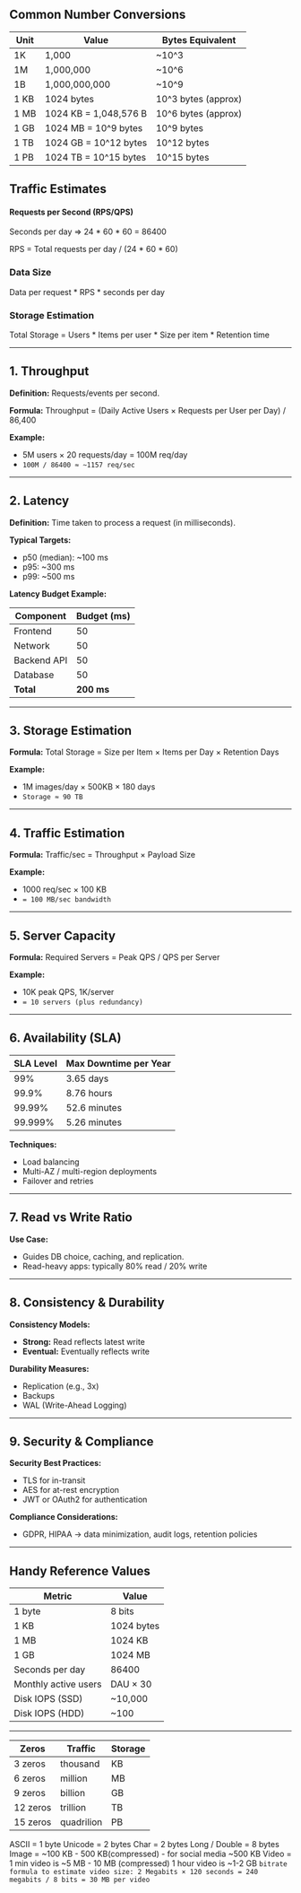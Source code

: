 ## Common Number Conversions

| Unit | Value                 | Bytes Equivalent    |
| ---- | --------------------- | ------------------- |
| 1K   | 1,000                 | ~10^3               |
| 1M   | 1,000,000             | ~10^6               |
| 1B   | 1,000,000,000         | ~10^9               |
| 1 KB | 1024 bytes            | 10^3 bytes (approx) |
| 1 MB | 1024 KB = 1,048,576 B | 10^6 bytes (approx) |
| 1 GB | 1024 MB = 10^9 bytes  | 10^9 bytes          |
| 1 TB | 1024 GB = 10^12 bytes | 10^12 bytes         |
| 1 PB | 1024 TB = 10^15 bytes | 10^15 bytes         |

## Traffic Estimates

#### Requests per Second (RPS/QPS)

Seconds per day => 24 \* 60 \* 60 = 86400

RPS = Total requests per day / (24 \* 60 \* 60)

### Data Size

Data per request \* RPS \* seconds per day

### Storage Estimation

Total Storage = Users \* Items per user \* Size per item \* Retention time

---

## 1. Throughput

**Definition:** Requests/events per second.

**Formula:**
Throughput = (Daily Active Users × Requests per User per Day) / 86,400

**Example:**

- 5M users × 20 requests/day = 100M req/day
- `100M / 86400 ≈ ~1157 req/sec`

---

## 2. Latency

**Definition:** Time taken to process a request (in milliseconds).

**Typical Targets:**

- p50 (median): ~100 ms
- p95: ~300 ms
- p99: ~500 ms

**Latency Budget Example:**

| Component   | Budget (ms) |
| ----------- | ----------- |
| Frontend    | 50          |
| Network     | 50          |
| Backend API | 50          |
| Database    | 50          |
| **Total**   | **200 ms**  |

---

## 3. Storage Estimation

**Formula:** Total Storage = Size per Item × Items per Day × Retention Days

**Example:**

- 1M images/day × 500KB × 180 days
- `Storage ≈ 90 TB`

---

## 4. Traffic Estimation

**Formula:**
Traffic/sec = Throughput × Payload Size

**Example:**

- 1000 req/sec × 100 KB
- `= 100 MB/sec bandwidth`

---

## 5. Server Capacity

**Formula:**
Required Servers = Peak QPS / QPS per Server

**Example:**

- 10K peak QPS, 1K/server
- `= 10 servers (plus redundancy)`

---

## 6. Availability (SLA)

| SLA Level | Max Downtime per Year |
| --------- | --------------------- |
| 99%       | 3.65 days             |
| 99.9%     | 8.76 hours            |
| 99.99%    | 52.6 minutes          |
| 99.999%   | 5.26 minutes          |

**Techniques:**

- Load balancing
- Multi-AZ / multi-region deployments
- Failover and retries

---

## 7. Read vs Write Ratio

**Use Case:**

- Guides DB choice, caching, and replication.
- Read-heavy apps: typically 80% read / 20% write

---

## 8. Consistency & Durability

**Consistency Models:**

- **Strong:** Read reflects latest write
- **Eventual:** Eventually reflects write

**Durability Measures:**

- Replication (e.g., 3x)
- Backups
- WAL (Write-Ahead Logging)

---

## 9. Security & Compliance

**Security Best Practices:**

- TLS for in-transit
- AES for at-rest encryption
- JWT or OAuth2 for authentication

**Compliance Considerations:**

- GDPR, HIPAA → data minimization, audit logs, retention policies

---

## Handy Reference Values

| Metric               | Value      |
| -------------------- | ---------- |
| 1 byte               | 8 bits     |
| 1 KB                 | 1024 bytes |
| 1 MB                 | 1024 KB    |
| 1 GB                 | 1024 MB    |
| Seconds per day      | 86400      |
| Monthly active users | DAU × 30   |
| Disk IOPS (SSD)      | ~10,000    |
| Disk IOPS (HDD)      | ~100       |

---

| Zeros    | Traffic    | Storage |
| -------- | ---------- | ------- |
| 3 zeros  | thousand   | KB      |
| 6 zeros  | million    | MB      |
| 9 zeros  | billion    | GB      |
| 12 zeros | trillion   | TB      |
| 15 zeros | quadrilion | PB      |

ASCII = 1 byte
Unicode = 2 bytes
Char = 2 bytes
Long / Double = 8 bytes
Image = ~100 KB - 500 KB(compressed) - for social media ~500 KB
Video = 1 min video is ~5 MB - 10 MB (compressed)
1 hour video is ~1-2 GB
`bitrate formula to estimate video size: 2 Megabits × 120 seconds = 240 megabits / 8 bits = 30 MB per video`
